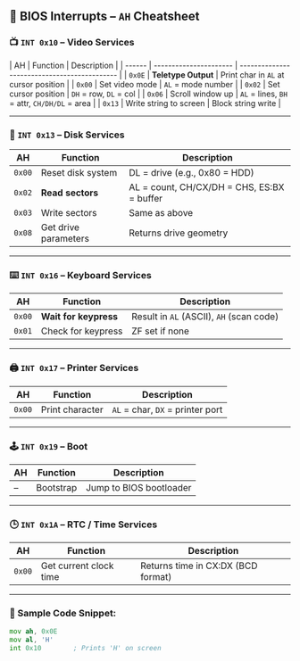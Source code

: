 ## 🧾 BIOS Interrupts – `AH` Cheatsheet

### 📺 `INT 0x10` – Video Services

| AH     | Function               | Description
|
| ------ | ---------------------- | --------------------------------------------
|
| `0x0E` | **Teletype Output**    | Print char in `AL` at cursor position
|
| `0x00` | Set video mode         | `AL` = mode number
|
| `0x02` | Set cursor position    | `DH` = row, `DL` = col
|
| `0x06` | Scroll window up       | `AL` = lines, `BH` = attr, `CH/DH/DL` = area
|
| `0x13` | Write string to screen | Block string write
|

---

### 💾 `INT 0x13` – Disk Services

| AH     | Function             | Description                                 |
| ------ | -------------------- | ------------------------------------------- |
| `0x00` | Reset disk system    | DL = drive (e.g., 0x80 = HDD)               |
| `0x02` | **Read sectors**     | AL = count, CH/CX/DH = CHS, ES\:BX = buffer |
| `0x03` | Write sectors        | Same as above                               |
| `0x08` | Get drive parameters | Returns drive geometry                      |

---

### ⌨️ `INT 0x16` – Keyboard Services

| AH     | Function              | Description                              |
| ------ | --------------------- | ---------------------------------------- |
| `0x00` | **Wait for keypress** | Result in `AL` (ASCII), `AH` (scan code) |
| `0x01` | Check for keypress    | ZF set if none                           |

---

### 🖨️ `INT 0x17` – Printer Services

| AH     | Function        | Description                      |
| ------ | --------------- | -------------------------------- |
| `0x00` | Print character | `AL` = char, `DX` = printer port |

---

### 🕹️ `INT 0x19` – Boot

| AH | Function  | Description             |
| -- | --------- | ----------------------- |
| –  | Bootstrap | Jump to BIOS bootloader |

---

### 🕒 `INT 0x1A` – RTC / Time Services

| AH     | Function               | Description                         |
| ------ | ---------------------- | ----------------------------------- |
| `0x00` | Get current clock time | Returns time in CX\:DX (BCD format) |

---

### 🧪 Sample Code Snippet:

```asm
mov ah, 0x0E
mov al, 'H'
int 0x10        ; Prints 'H' on screen
```


